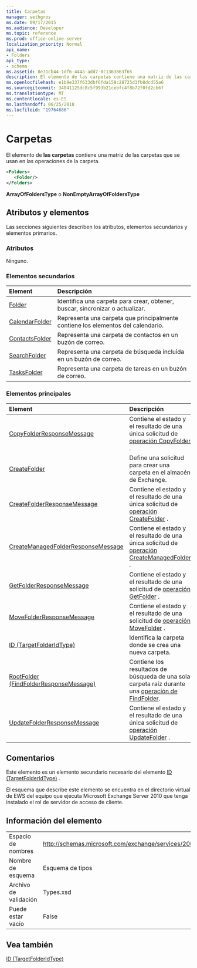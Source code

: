 ```yaml
---
title: Carpetas
manager: sethgros
ms.date: 09/17/2015
ms.audience: Developer
ms.topic: reference
ms.prod: office-online-server
localization_priority: Normal
api_name:
- Folders
api_type:
- schema
ms.assetid: 8e71cb44-1df6-444a-add7-0c1363863f65
description: El elemento de las carpetas contiene una matriz de las carpetas que se usan en las operaciones de la carpeta.
ms.openlocfilehash: e1b9e337f633dbf6fda159c28725d3fb8dcd55a6
ms.sourcegitcommit: 34041125dc8c5f993b21cebfc4f8b72f0fd2cb6f
ms.translationtype: MT
ms.contentlocale: es-ES
ms.lasthandoff: 06/25/2018
ms.locfileid: "19764686"
---
```

# <a name="folders"></a>Carpetas

El elemento de **las carpetas** contiene una matriz de las carpetas que se usan en las operaciones de la carpeta. 
  
```xml
<Folders>
   <Folder/>
</Folders>
```

 **ArrayOfFoldersType** o **NonEmptyArrayOfFoldersType**
## <a name="attributes-and-elements"></a>Atributos y elementos

Las secciones siguientes describen los atributos, elementos secundarios y elementos primarios.
  
### <a name="attributes"></a>Atributos

Ninguno.
  
### <a name="child-elements"></a>Elementos secundarios

|**Element**|**Descripción**|
|:-----|:-----|
|[Folder](folder.md) <br/> |Identifica una carpeta para crear, obtener, buscar, sincronizar o actualizar.  <br/> |
|[CalendarFolder](calendarfolder.md) <br/> |Representa una carpeta que principalmente contiene los elementos del calendario.  <br/> |
|[ContactsFolder](contactsfolder.md) <br/> |Representa una carpeta de contactos en un buzón de correo.  <br/> |
|[SearchFolder](searchfolder.md) <br/> |Representa una carpeta de búsqueda incluida en un buzón de correo.  <br/> |
|[TasksFolder](tasksfolder.md) <br/> |Representa una carpeta de tareas en un buzón de correo.  <br/> |
   
### <a name="parent-elements"></a>Elementos principales

|**Element**|**Descripción**|
|:-----|:-----|
|[CopyFolderResponseMessage](copyfolderresponsemessage.md) <br/> |Contiene el estado y el resultado de una única solicitud de [operación CopyFolder](copyfolder-operation.md) .  <br/> |
|[CreateFolder](createfolder.md) <br/> |Define una solicitud para crear una carpeta en el almacén de Exchange.  <br/> |
|[CreateFolderResponseMessage](createfolderresponsemessage.md) <br/> |Contiene el estado y el resultado de una única solicitud de [operación CreateFolder](createfolder-operation.md) .  <br/> |
|[CreateManagedFolderResponseMessage](createmanagedfolderresponsemessage.md) <br/> |Contiene el estado y el resultado de una única solicitud de [operación CreateManagedFolder](createmanagedfolder-operation.md) .  <br/> |
|[GetFolderResponseMessage](getfolderresponsemessage.md) <br/> |Contiene el estado y el resultado de una solicitud de [operación GetFolder](getfolder-operation.md) .  <br/> |
|[MoveFolderResponseMessage](movefolderresponsemessage.md) <br/> |Contiene el estado y el resultado de una solicitud de [operación MoveFolder](movefolder-operation.md) .  <br/> |
|[ID (TargetFolderIdType)](parentfolderid-targetfolderidtype.md) <br/> |Identifica la carpeta donde se crea una nueva carpeta.  <br/> |
|[RootFolder (FindFolderResponseMessage)](rootfolder-findfolderresponsemessage.md) <br/> |Contiene los resultados de búsqueda de una sola carpeta raíz durante una [operación de FindFolder](findfolder-operation.md).  <br/> |
|[UpdateFolderResponseMessage](updatefolderresponsemessage.md) <br/> |Contiene el estado y el resultado de una única solicitud de [operación UpdateFolder](updatefolder-operation.md) .  <br/> |
   
## <a name="remarks"></a>Comentarios

Este elemento es un elemento secundario necesario del elemento [ID (TargetFolderIdType)](parentfolderid-targetfolderidtype.md) . 
  
El esquema que describe este elemento se encuentra en el directorio virtual de EWS del equipo que ejecuta Microsoft Exchange Server 2010 que tenga instalado el rol de servidor de acceso de cliente.
  
## <a name="element-information"></a>Información del elemento

|||
|:-----|:-----|
|Espacio de nombres  <br/> |http://schemas.microsoft.com/exchange/services/2006/types  <br/> |
|Nombre de esquema  <br/> |Esquema de tipos  <br/> |
|Archivo de validación  <br/> |Types.xsd  <br/> |
|Puede estar vacío  <br/> |False  <br/> |
   
## <a name="see-also"></a>Vea también



[ID (TargetFolderIdType)](parentfolderid-targetfolderidtype.md)

